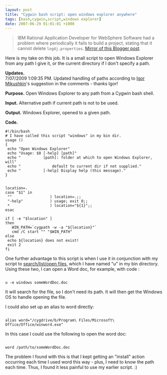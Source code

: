 ```yaml
---
layout: post
title: "Cygwin bash script: open windows explorer anywhere"
tags: [bash,cygwin,script,windows explorer]
date: 2007-06-29 01:01:01 +1000
---
```


> IBM Rational Application Developer for WebSphere Software had a problem where periodically it fails to build a project, stating that it cannot delete `log4j.properties`. [Mirror of this Blogger post](https://robertmarkbramprogrammer.blogspot.com/2007/06/cygwin-bash-script-open-windows.html).
 
<P>
Here is my take on this job. It is a small script to open Windows Explorer from any path I give it, or the current directory if I don't specify a path.
</P>

<p>
<b>Updates.</b><br>
7/07/2009 1:09:35 PM. Updated handling of paths according to <a href="http://www.blogger.com/profile/10415943317265697903">Igor Mikushkin</a>'s suggestion in the comments - thanks Igor!
</p>

<P>
<b>Purpose.</b> Open Windows Explorer to any path from a Cygwin bash shell.
</P>

<P>
<b>Input.</b> Alternative path if current path is not to be used.
</P>

<P>
<b>Output.</b> Windows Explorer, opened to a given path.
</P>

<P>
<b>Code.</b>
</P>

<pre><code class="bash">#!/bin/bash
# I have called this script "windows" in my bin dir.
usage ()
{
 echo "Open Windows Explorer"
 echo "Usage: $0 [-help] [path]"
 echo "          [path]: folder at which to open Windows Explorer, will"
 echo "              default to current dir if not supplied."
 echo "          [-help] Display help (this message)."
}


location=.
case "$1" in
 ""                 ) location=.;;
 "-help"            ) usage; exit 0;;
 *                  ) location="${1}";;
esac

if [ -e "$location" ]
then
   WIN_PATH=`cygpath -w -a "${location}"`
   cmd /C start "" "$WIN_PATH"
else
 echo ${location} does not exist!
 exit 2
fi
</code></pre>


<P>
One further advantage to this script is when I use it in conjunction with my script to <a href="http://robertmarkbramprogrammer.blogspot.com/2007/06/cygwin-bash-script-listopen-arbitrary.html">search/list/open files</a>, which I have named "u" in my bin directory. Using these two, I can open a Word doc, for example, with code :
</P>

<code>
u -e windows someWordDoc.doc
</code>

<P>
It will search for the file, so I don't need its path. It will then get the Windows OS to handle opening the file.
</P>

<P>
I could also set up an alias to word directly:
</P>

<code>
alias word="/cygdrive/b/Program\ Files/Microsoft\ Office/Office/winword.exe"
</code>

<P>
In this case I could use the following to open the word doc:
</P>

<code>
word /path/to/someWordDoc.doc
</code>

<P>
The problem I found with this is that I kept getting an "install" action occurring each time I used word this way - plus, I need to know the path each time. Thus, I found it less painful to use my earlier script. :)
</P>

